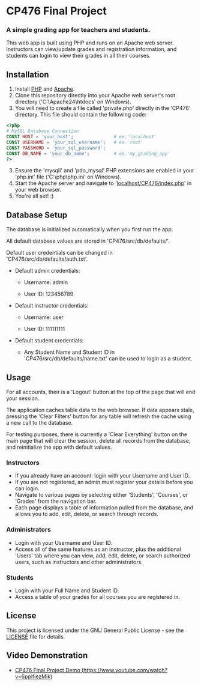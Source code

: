 # CP476 Final Project
### A simple grading app for teachers and students.

This web app is built using PHP and runs on an Apache web server.
Instructors can view/update grades and registration information,
and students can login to view their grades in all their courses.

## Installation

1. Install [PHP](https://windows.php.net/qa/) and [Apache](https://www.apachelounge.com/download/).
2. Clone this repository directly into your Apache web server's root directory ('C:\Apache24\htdocs\' on Windows).
3. You will need to create a file called 'private.php' directly in the 'CP476' directory. This file should contain the following code:
```php
<?php
# MySQL Database Connection
CONST HOST = 'your_host';               # ex.'localhost'
CONST USERNAME = 'your_sql_username';   # ex.'root'
CONST PASSWORD = 'your_sql_password';   
CONST DB_NAME = 'your_db_name';         # ex.'my_grading_app'
?>
```
3. Ensure the 'mysqli' and 'pdo_mysql' PHP extensions are enabled in your 'php.ini' file ('C:\php\php.ini' on Windows).
4. Start the Apache server and navigate to '[localhost/CP476/index.php](http://localhost/CP476/index.php)' in your web browser.
5. You're all set! :)

## Database Setup

The database is initialized automatically when you first run the app.

All default database values are stored in 'CP476/src/db/defaults/'. 

Default user credentials can be changed in 'CP476/src/db/defaults/auth.txt'.

  * Default admin credentials:

    * Username: admin

    * User ID:  123456789

  * Default instructor credentials:

    * Username: user

    * User ID:  111111111

  * Default student credentials:
  
      * Any Student Name and Student ID in 'CP476/src/db/defaults/name.txt' can be used to login as a student.

## Usage

For all accounts, their is a 'Logout' button at the top of the page that will end your session.

The application caches table data to the web browser. If data appears stale, pressing the 'Clear Filters' button for any table will refresh the cache using a new call to the database.

For testing purposes, there is currently a 'Clear Everything' button on the main page that will clear the session, delete all records from the database, and reinitialize the app with default values.

### Instructors
* If you already have an account: login with your Username  and User ID.
* If you are not registered, an admin must register your details before you can login.
* Navigate to various pages by selecting either 'Students', 'Courses', or 'Grades' from the navigation bar.
* Each page displays a table of information pulled from the database, and allows you to add, edit, delete, or search through records.

### Administrators
* Login with your Username and User ID.
* Access all of the same features as an instructor, plus the additional 'Users' tab where you can view, add, edit, delete, or search authorized users, such as instructors and other administrators.

### Students
* Login with your Full Name and Student ID.
* Access a table of your grades for all courses you are registered in.

## License

This project is licensed under the GNU General Public License - see the [LICENSE](LICENSE) file for details.

## Video Demonstration

* [CP476 Final Project Demo (https://www.youtube.com/watch?v=6ppifiezMik)](https://www.youtube.com/watch?v=6ppifiezMik)